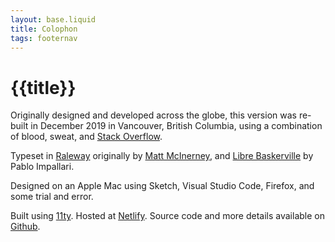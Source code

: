 ```yaml
---
layout: base.liquid
title: Colophon
tags: footernav
---
```


# {{title}}

Originally designed and developed across the globe, this version was re-built in December 2019 in Vancouver, British Columbia, using a combination of blood, sweat, and [Stack Overflow](https://xkcd.com/979/).

Typeset in [Raleway](https://fonts.google.com/specimen/Raleway) originally by [Matt McInerney](https://matt.cc/), and [Libre Baskerville](https://fonts.google.com/specimen/Libre+Baskerville) by Pablo Impallari.

Designed on an Apple Mac using Sketch, Visual Studio Code, Firefox, and some trial and error.

Built using [11ty](https://www.11ty.dev/). Hosted at [Netlify](https://www.netlify.com/). Source code and more details available on [Github](#).